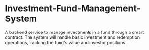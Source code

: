 # Investment-Fund-Management-System
A backend service to manage investments in a fund through a smart contract. The system will handle basic investment and redemption operations, tracking the fund's value and investor positions.
